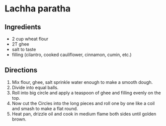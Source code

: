 Lachha paratha
==============

Ingredients
-----------

- 2 cup wheat flour
- 2T ghee
- salt to taste
- filling (cilantro, cooked cauliflower, cinnamon, cumin, etc.)

Directions
----------

1. Mix flour, ghee, salt sprinkle water enough to make a smooth dough.
2. Divide into equal balls.
3. Roll into big circle and apply a teaspoon of ghee and filling evenly on the top.
4. Now cut the Circles into the long pieces and roll one by one like a coil and smash to make a flat round.
5. Heat pan, drizzle oil and cook in medium flame both sides until golden brown.
